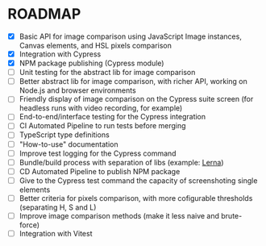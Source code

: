 ROADMAP
=======

- [x] Basic API for image comparison using JavaScript Image instances, Canvas elements, and HSL pixels comparison
- [x] Integration with Cypress
- [x] NPM package publishing (Cypress module)
- [ ] Unit testing for the abstract lib for image comparison
- [ ] Better abstract lib for image comparison, with richer API, working on Node.js and browser environments
- [ ] Friendly display of image comparison on the Cypress suite screen (for headless runs with video recording, for example)
- [ ] End-to-end/interface testing for the Cypress integration
- [ ] CI Automated Pipeline to run tests before merging
- [ ] TypeScript type definitions
- [ ] "How-to-use" documentation
- [ ] Improve test logging for the Cypress command
- [ ] Bundle/build process with separation of libs (example: [Lerna](https://lerna.js.org/))
- [ ] CD Automated Pipeline to publish NPM package
- [ ] Give to the Cypress test command the capacity of screenshoting single elements
- [ ] Better criteria for pixels comparison, with more cofigurable thresholds (separating H, S and L)
- [ ] Improve image comparison methods (make it less naive and brute-force)
- [ ] Integration with Vitest

